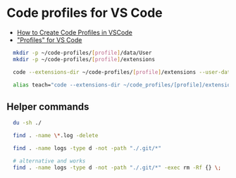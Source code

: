 # Code profiles for VS Code

- [How to Create Code Profiles in VSCode](https://dev.to/jsjoeio/how-to-create-code-profiles-in-vscode-3ofo)
- ["Profiles" for VS Code](https://github.com/avanslaars/code-profiles)

```sh
  mkdir -p ~/code-profiles/[profile]/data/User
  mkdir -p ~/code-profiles/[profile]/extensions
```

```sh
  code --extensions-dir ~/code-profiles/[profile]/extensions --user-data-dir ~/code-profiles/[profile]/data
```

```sh
  alias teach="code --extensions-dir ~/code_profiles/[profile]/extensions --user-data-dir ~/code_profiles/[profile]/data"
```

## Helper commands

```sh
  du -sh ./

  find . -name \*.log -delete

  find . -name logs -type d -not -path "./.git/*"

  # alternative and works
  find . -name logs -type d -not -path "./.git/*" -exec rm -Rf {} \;
```